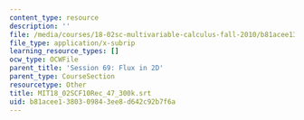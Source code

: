 ```yaml
---
content_type: resource
description: ''
file: /media/courses/18-02sc-multivariable-calculus-fall-2010/b81acee1380309843ee8d642c92b7f6a_MIT18_02SCF10Rec_47_300k.srt
file_type: application/x-subrip
learning_resource_types: []
ocw_type: OCWFile
parent_title: 'Session 69: Flux in 2D'
parent_type: CourseSection
resourcetype: Other
title: MIT18_02SCF10Rec_47_300k.srt
uid: b81acee1-3803-0984-3ee8-d642c92b7f6a
---
```


